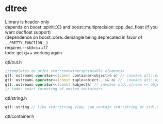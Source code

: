 # dtree

Library is header-only\
depends on boost::spirit::X3 and boost::multiprecision::cpp_dec_float (if you want decfloat support)\
(dependence on boost::core::demangle being deprecated in favor of `__PRETTY_FUNCTION__`)\
requires --std=c++17\
todo: get g++ working again


qtl/out.h
```c++
//templates to print std::container<printable elements>
qtl::ostream& operator<<(const container<object>& o) // invokes qtl::ostream << object
qtl::ostream& operator<<(const tuple<object...>& o) //  invokes qtl::ostream << object...
qtl::ostream& operator<<(const &object&) // invokes std::stream << object or object.write(qtl::ostream&)
// todo: smart formating of nested containers
```

qtl/string.h
```c++
qtl::string // like std::string_view, can contain std::string or std::vector<std::string>, maintaining memcmp ordering
```

qtl/container.h
<!-- language: c++ > 
``
template<typename T> qtl::vector<T>;
template<typename T...> qtl::tuple<T...>;
// stored in qtl::string such that memcmp ordering is equivalent to std::lexicographical_compare
qtl::scalar::depth = 0;
qtl::vector<T>::depth = T::depth-1;
qtl::tuple<T..>::depth = std::min<T::depth...>-1;
iterator<depth> // iterates over depth level elements
#if 0
// Erin, why is there an orange bar under here?
Oh, I see, it's a scroll bar.  I thought it was like a <hr> separator.
Would best practice be to keep lines short enough to not scroll?
#endif
```

qtl/number.h
```c++
qtl::number // contains std::is_arithmetic types or decfloat, stored in qtl::string with memcmp ordering
// todo: figure out library path to get <charconv> working 
```

qtl/bool.h
<!-- language: c++ > ``qtl::kleen/*e*/ // True/False/Maybe logic``` [en.wikipedia.org/wiki/Three-valued_logic#Kleene_and_Priest_logics](https://en.wikipedia.org/wiki/Three-valued_logic#Kleene_and_Priest_logics)\
```// "e" is dropped from (Stephen) Kleene, as "e" is dropped from (George) Boole ```

qtl/bounds.h
```c++
template<typename T> qtl::bounds<T> 
// T is a scalar type suporting <=>, can be number or string
T value;
--value or (x::x|value) // boundary below value. i.e. between (x::x<value) and (value<=x::x)
value++ or (value|x::x) // boundary above value. i.e. between (x::x<=value) and (value<x::x)  
// --"" is the projective infinity ( https://en.wikipedia.org/wiki/Point_at_infinity )
// note: the projective infinity violates transitivity, since
// --"" < declval<T>() and declval<T>() < --"" are both true
// that's ok, since --"" is not part of T (!std::is_same<T,decltype(--"")>) but caution in corner cases is advisable 
// todo: \U221E ( ∞ ) and x::x/0 should be synonyms for --""
//       also, \U22A5 ( ⊥ )  should be a synonym for ∞*0 or (∞<x::x<∞)
//   (I can overload x::x[0]/x::x[0] to return (∞<x::x<∞)
//    but it's harder to overide the interpretation of 0l/0l in C++)
```

qtl/interval.h
```c++
qtl::interval // interval arithmetic, with trinary logic comparisons
// intervals may contain the projective infinity
// (this allows sensible division by intervals containing 0,
// and also allows taking the complement of an interval)

// note: std::partial_ordering is inadequate to express <=> for intervals,
// since we could know that a < b is false, but not know whether a==b or a>b
// or know that a==b is false but not know whether a<b or a>b
// todo: implement qtl::partial_ordering for c++20

// The interval from projective infinity to projective infinity (∞<x::x<∞)
// represents a value that could be anything.
// It is also the interval representation of the kleen::True value.
// The kleen::False value is represented by (0<=x::x<0), the interval between (x::x|0) and (x::x|0),
// which is an interval that contains no values.
// kleen::Maybe is represented by the interval (0<=x::x<=1)
// so the && and || operations on intervals have the natural interpretation for True/False/Maybe values.
// This may be counter intuitive if one was expecting x::x[0] to represent False and x::x[1] to represent True,
// (0<=x::x<=1) for Maybe does fit that convention, but that could be confusing because
// operator !/*not*/(0<=x::x<=1), unfortunately doesn't bridge intervals and kleens quite as well
// so we need to distinguish it from operator ~/*complement*/(0<=x::x<=1).  
// (∞<x::x<∞) could also be described as a completely unknown value, so it could be
// semantically confusing that Unknown is also True.
```

qtl/tree.h
```c++
// expression trees 
qtl::optree(operator,vector<operands>)
using qtl::expr=optree<interval,vector<interval>>;
#define op(O) qtl::expr operator O(const qtl::expr& left, const qtl::expr& right);
op(+) op(-) op(*) op(/) op(<) op(<=) op (==) op(!=) op(>=) op(>) op(&&) op(||) ...
#undef op
e.eval() -> interval // evaluate expression 
e.bind(std::map<string,expr>).eval() -> interval // evaluate with named variables bound to values
e.stringify() -> std::string  // human readable expression
e.recurse<function>(Args) // descend tree, recursively performing function on each branch
    // lazyvec args allow short-circuit evaluation for operators like &&, ||
    //  e.recurse<&decltype(e)::eval>() is equivalent to e.eval() 
    //  e.recurse<&decltype(e)::ps>(&decltype(e)::stringify) is equivalent to e.stringify()
// todo: split this into separate .h files, separating tree structure abstraction from definition of branch operators
// todo???: can store.h be defined as an instantiation of optree?  store.recurse<find>(predicate)? 
```

qtl/operators.h
```c++
// table of operators and precedence hierarchy used by tree.h
```

qtl/expr.h
```c++
// parse string into an expression tree
qtl::expr result;
auto p=boost:spirit::x3::phrase_parse( string.begin(),string.end(), qtl::expr_rule, boost::spirit::x3::ascii::space_type, result ); // should invert qtl::expr.stringify()
// todo: generate parse rules from operators.h
```

qtl/store.h
```c++
// use interval arithmetic and trinary logic to query a database
lval operator[](qtl::expr) // query on expression predicate
lval operator[](std::vector<scalar>) // query on prefix
operator=(lval,std::vector<scalar>) // store value
operator=(lval,std::nullptr_t) // delete value
for( auto x::lvalue ){ qtl::cout << x; } // print values satisfying query
/* todo:
  lval operator[]( project subset of columns );
  allows unified map< variant< prefix, expression, projection >, vector<column selection> > abstraction
  and makes for( auto x::lvalue ){ qtl::cout << x; } more practical when you only want specific columns
  also makes lvalue = vector<value> and lvalue = vector<vector<value>> more useful
  possible implementation:
  extend lval operator[](std::vector<scalar>) // query on prefix
  to lval operator[](std::vector<interval>) // where the (--0,--0), the False or Empty interval, means to ignore that column
  or use std::ignore?
*/
```

qtl/sql.h
```c++
// toy sql parser turning simple sql queries into qtl::store[] queries
#if 0
Erin, I'm not sure there's much point in documenting the behavior if this module,
which is basically as much of SQL as one cares to implement, since abundant SQL doccumentation already exists.
Rather, I think we want to explain the underlying model well enough
so that users can understand how to implement whatever SQL or other behavior they may be interested in.

The basic abstraction I want to present is like 
  std::map<selector,selection>
where selection is a vector (rows) of vectors (columns) of values,
amd selection can be an arbitrary predicate to be satisfied by the values within the selected rows,
or a restriction to columns with particular values or to a particular subset of columns.
You would be able to retrieve a selection with
  selection = map[selector];
or insert new selections with
  map[selector] = selection;
also
  selection = selecton[selector];
could be used to refine a selection.
(so the initial map in map[selection] can be thought of as a selection with a universal selector)

This may seem like a stretch of the std::map concept, and unlike the usual map because the result of
  map[selector]
can be changed by
  map[different_selector] = selection;
But I'm not seeing a guarantee in the c++ documentation that std::map values must be independent for different keys
Or, it may be conceptually better to think of the selection returned by map[selector] as a pointer to the actual selection
Especially when shared memory is implemented and different users can influence each others results.

I do see a specification that says std::map.count(key) returns 0 or 1
but not a specification that would require map[key].size() to return 0 or 1
#endif
```

qtl/randstream.h
```c++
// turn stream of random values from one arbitrary distribution
// into stream of random values from another arbitrary distriburion
// uses Arithmetic Coding ( https://en.wikipedia.org/wiki/Arithmetic_coding ) for optimal entropy buffering
#if 0
This is essentially the application for which I had originally invented Arithmetic Coding,
a year before it appeared in a widely circulated journal article https://dl.acm.org/citation.cfm?doid=214762.214771
in which I leared that it had been previously invented a decade earlier.
#endif
// used internally to turn random afl-fuzz input into nicely distributed tests
```

test.cpp
```c++
// invokes qtl/module.h to generate a test exercizer for module
//#define TEST_H "qtl/module.h"
#include TEST_H
```

## Installation Instructions

compiling
```c++
#define TEST_H "qtl/???.h"
#include TEST_H
```
will generate a test exercizer for ??? library

```bash
make  # make all ???.test.out
```

```bash
make CXX='clang++ -DDEBUG'  # with diagnostic trace prints
```

```bash
make ???.fuzz.out  # [afl-fuzz testing](http://lcamtuf.coredump.cx/afl/)
AFL_NO_ARITH=1 AFL_EXIT_WHEN_DONE=1 /usr/local/bin/afl/afl-fuzz  -i- -x fuzz/???.dict -o fuzz/???.out -- ./???.fuzz.out
# may run for several weeks
```

